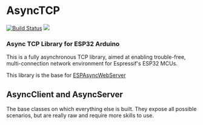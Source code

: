 # AsyncTCP

[![Build Status](https://travis-ci.org/circuitcode/AsyncTCP.svg?branch=master)](https://travis-ci.org/circuitcode/AsyncTCP) ![](https://github.com/circuitcode/AsyncTCP/workflows/Async%20TCP%20CI/badge.svg)

### Async TCP Library for ESP32 Arduino

This is a fully asynchronous TCP library, aimed at enabling trouble-free, multi-connection network environment for Espressif's ESP32 MCUs.

This library is the base for [ESPAsyncWebServer](https://github.com/circuitcode/ESPAsyncWebServer)

## AsyncClient and AsyncServer

The base classes on which everything else is built. They expose all possible scenarios, but are really raw and require more skills to use.
